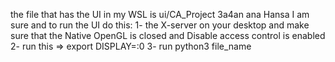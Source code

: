 the file that has the UI in my WSL is ui/CA_Project 3a4an ana Hansa I am sure and to run the UI do this:
1- the X-server on your desktop and make sure that the Native OpenGL is closed and Disable access control is enabled
2- run this => export DISPLAY=:0
3- run python3 file_name
